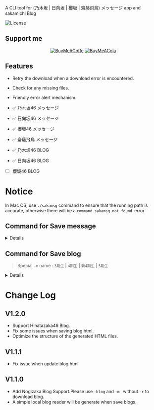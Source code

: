 
A CLI tool for (乃木坂 | 日向坂 | 櫻坂 | 齋藤飛鳥) メッセージ app and sakamichi Blog

![License](https://img.shields.io/badge/license-MIT-yellow)

## Support me
<div align="center">
  <a href="https://www.buymeacoffee.com/limangox"><img src="https://img.shields.io/badge/Buy%20Me%20a%20Coffee-9e3eb2?style=for-the-badge&logo=buy-me-a-coffee&logoColor=fff" alt="BuyMeACoffe"></a>
  <a href="https://afdian.net/a/limangox"><img src="https://img.shields.io/badge/🐳爱发电-Support Me-9e3eb2?style=for-the-badge&logoColor=fff" alt="BuyMeACola"></a>

</div>

## Features
- Retry the download when a download error is encountered.
- Check for any missing files.
- Friendly error alert mechanism.

- ✅ 乃木坂46 メッセージ
- ✅ 日向坂46 メッセージ
- ✅ 櫻坂46 メッセージ
- ✅ 齋藤飛鳥 メッセージ
- ✅ 乃木坂46 BLOG
- ✅ 日向坂46 BLOG
- [ ] 櫻坂46 BLOG

# Notice
In Mac OS, use `./sakamsg` command to ensure that the running path is accurate, otherwise there will be a `command sakamsg not found `error

## Command for Save message
<details>
  
  - `-r` refresh token | The `-r` command defaults download files from nogizaka message app.
    
    ```
    sakamsg -r refresh_token 
    ```
  - `-hn` Download files from hinatazaka message app.
    
    ```
    sakamsg -r refresh_token -hn
    ```
  - `-s` Download files from sakurazaka message app.
    
    ```
    sakamsg -r refresh_token -s
    ```
  - `-a` Download files from saitou asuka message app.
    
    ```
    sakamsg -r refresh_token -a
    ```
  - `-m` member name in Japanese.
    
    > You can specify multiple members with'-m'
    
    ```
    sakamsg -r refresh_token -m 遠藤さくら　-m 井上和 
    ```
    > When the `-hn` command is added, the specified hinatazaka member message file will be downloaded
  
    ```
    sakamsg -r refresh_token -hn -m 小坂菜緒　-m 金村美玖 
    ```
    
    > When the `-s` command is added, the specified sakurazaka member message file will be downloaded
    ```
    sakamsg -r refresh_token -s -m 守屋麗奈 -m 森田ひかる
    ```
  - `-p` Download the Thumbnails、voice calling images、offical photos of all members.
    
    ```
    sakamsg -r refresh_token -p
    ```
    > also can with `-hn` to Download the Thumbnails、voice calling images、offical photos of all members from hinatazaka.
  
    ```
    sakamsg -r refresh_token -p -hn
    ```
    > also can with `-s` to Download the Thumbnails、voice calling images、offical photos of all members from sakurazaka.
  
    ```
    sakamsg -r refresh_token -p -s
    ```
  - `-q` Query the subscription members (Contains current members that have been subscribed to)
    ```
    sakamsg -r refresh_token -q
    ```
    > with `-hn` command
  
    ```
    sakamsg -r refresh_token -q -hn
    ```
</details>

## Command for Save blog
> Special `-m` name : `3期生` | `4期生` | `新4期生` | `5期生`
<details>
  
  - use `-blog` and `-m` to save member blog

    > add the member's Japanese name after `-m` 
    ```
    sakamsg -blog -m 遠藤さくら -m 岩本蓮加 -m 3期生 -m 井上和
    ```
  ### Screenshot
  ![ayablog](/img/blog_aya.jpg)
</details>


# Change Log
## V1.2.0
- Support Hinatazaka46 Blog.
- Fix some issues when saving blog html.
- Optimize the structure of the generated HTML files.

## V1.1.1
- Fix issue when update blog html

## V1.1.0
- Add Nogizaka Blog Support.Please use `-blog` and `-m ` without `-r` to download blog.
- A simple local blog reader will be generate when save blogs.


